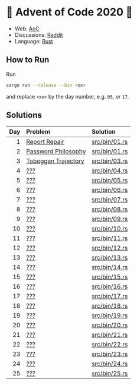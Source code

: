 # :christmas_tree: Advent of Code 2020 :christmas_tree:

- Web: [AoC](https://adventofcode.com/2020)
- Discussions: [Reddit](https://www.reddit.com/r/adventofcode/)
- Language: [Rust](https://www.rust-lang.org/)

## How to Run
Run
```bash
cargo run --release --bin <xx>
```
and replace `<xx>` by the day number, e.g. `05`, or `17`.

## Solutions
| Day | Problem | Solution |
|----:|:--------|:---------|
|   1 | [Report Repair](https://adventofcode.com/2020/day/1) | [src/bin/01.rs](src/bin/01.rs)
|   2 | [Password Philosophy](https://adventofcode.com/2020/day/2) | [src/bin/01.rs](src/bin/02.rs)
|   3 | [Toboggan Trajectory](https://adventofcode.com/2020/day/3) | [src/bin/03.rs](src/bin/03.rs)
|   4 | [???](https://adventofcode.com/2020/day/4) | [src/bin/04.rs](src/bin/04.rs)
|   5 | [???](https://adventofcode.com/2020/day/5) | [src/bin/05.rs](src/bin/05.rs)
|   6 | [???](https://adventofcode.com/2020/day/6) | [src/bin/06.rs](src/bin/06.rs)
|   7 | [???](https://adventofcode.com/2020/day/7) | [src/bin/07.rs](src/bin/07.rs)
|   8 | [???](https://adventofcode.com/2020/day/8) | [src/bin/08.rs](src/bin/08.rs)
|   9 | [???](https://adventofcode.com/2020/day/9) | [src/bin/09.rs](src/bin/09.rs)
|  10 | [???](https://adventofcode.com/2020/day/10) | [src/bin/10.rs](src/bin/10.rs)
|  11 | [???](https://adventofcode.com/2020/day/11) | [src/bin/11.rs](src/bin/11.rs)
|  12 | [???](https://adventofcode.com/2020/day/12) | [src/bin/12.rs](src/bin/12.rs)
|  13 | [???](https://adventofcode.com/2020/day/13) | [src/bin/13.rs](src/bin/13.rs)
|  14 | [???](https://adventofcode.com/2020/day/14) | [src/bin/14.rs](src/bin/14.rs)
|  15 | [???](https://adventofcode.com/2020/day/15) | [src/bin/15.rs](src/bin/15.rs)
|  16 | [???](https://adventofcode.com/2020/day/16) | [src/bin/16.rs](src/bin/16.rs)
|  17 | [???](https://adventofcode.com/2020/day/17) | [src/bin/17.rs](src/bin/17.rs)
|  18 | [???](https://adventofcode.com/2020/day/18) | [src/bin/18.rs](src/bin/18.rs)
|  19 | [???](https://adventofcode.com/2020/day/19) | [src/bin/19.rs](src/bin/19.rs)
|  20 | [???](https://adventofcode.com/2020/day/20) | [src/bin/20.rs](src/bin/20.rs)
|  21 | [???](https://adventofcode.com/2020/day/21) | [src/bin/21.rs](src/bin/21.rs)
|  22 | [???](https://adventofcode.com/2020/day/22) | [src/bin/22.rs](src/bin/22.rs)
|  23 | [???](https://adventofcode.com/2020/day/23) | [src/bin/23.rs](src/bin/23.rs)
|  24 | [???](https://adventofcode.com/2020/day/24) | [src/bin/24.rs](src/bin/24.rs)
|  25 | [???](https://adventofcode.com/2020/day/25) | [src/bin/25.rs](src/bin/25.rs)
